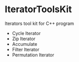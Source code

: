 # IteratorToolsKit
Iterators tool kit for C++ program

- Cycle Iterator
- Zip Iterator
- Accumulate
- Filter Iterator
- Permutation Iterator

